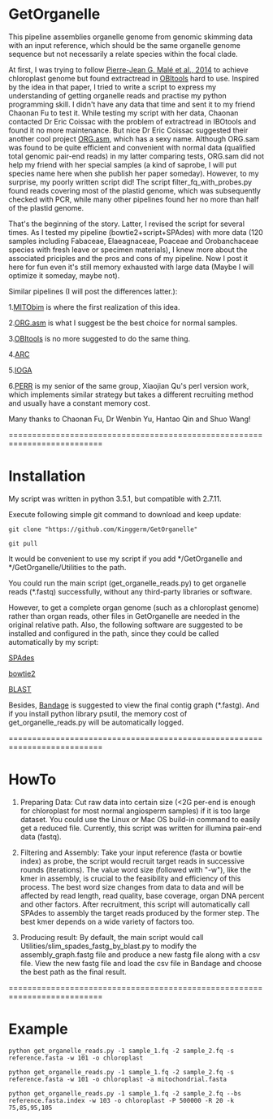 # GetOrganelle


This pipeline assemblies organelle genome from genomic skimming data with an input reference, which should be the same organelle genome sequence but not necessarily a relate species within the focal clade.

At first, I was trying to follow <a href='http://onlinelibrary.wiley.com/doi/10.1111/1755-0998.12246/abstract'>Pierre-Jean G. Malé et al., 2014</a> to achieve chloroplast genome but found extractread in <a href='http://metabarcoding.org/obitools'>OBItools</a> hard to use. Inspired by the idea in that paper, I tried to write a script to express my understanding of getting organelle reads and practise my python programming skill. I didn't have any data that time and sent it to my friend Chaonan Fu to test it. While testing my script with her data, Chaonan contacted Dr Eric Coissac with the problem of extractread in IBOtools and found it no more maintenance. But nice Dr Eric Coissac suggested their another cool project <a href='http://metabarcoding.org/org-asm'>ORG.asm</a>, which has a sexy name. Although ORG.sam was found to be quite efficient and convenient with normal data (qualified total genomic pair-end reads) in my latter comparing tests, ORG.sam did not help my friend with her special samples (a kind of saprobe, I will put species name here when she publish her paper someday). However, to my surprise, my poorly written script did! The script filter_fq_with_probes.py found reads covering most of the plastid genome, which was subsequently checked with PCR, while many other pipelines found her no more than half of the plastid genome.

That's the beginning of the story. Latter, I revised the script for several times. As I tested my pipeline (bowtie2+script+SPAdes) with more data (120 samples including Fabaceae, Elaeagnaceae, Poaceae and Orobanchaceae species with fresh leave or specimen materials), I knew more about the associated priciples and the pros and cons of my pipeline. Now I post it here for fun even it's still memory exhausted with large data (Maybe I will optimize it someday, maybe not).

Similar pipelines (I will post the differences latter.):</p>
1.<a href='https://github.com/chrishah/MITObim'>MITObim</a> is where the first realization of this idea.</p>
2.<a href='http://metabarcoding.org/org-asm'>ORG.asm</a> is what I suggest be the best choice for normal samples.</p>
3.<a href='http://metabarcoding.org/obitools'>OBItools</a> is no more suggested to do the same thing.</p>
4.<a href='http://ibest.github.io/ARC'>ARC</a></p>
5.<a href='https://github.com/holmrenser/IOGA'>IOGA</a></p>
6.<a href='https://github.com/quxiaojian/PERR'>PERR</a> is my senior of the same group, Xiaojian Qu's perl version work, which implements similar strategy but takes a different recruiting method and usually have a constant memory cost.</p>

Many thanks to Chaonan Fu, Dr Wenbin Yu, Hantao Qin and Shuo Wang!

==========================================================================
# Installation

My script was written in python 3.5.1, but compatible with 2.7.11.

Execute following simple git command to download and keep update:

    git clone "https://github.com/Kinggerm/GetOrganelle"

    git pull

It would be convenient to use my script if you add */GetOrganelle and */GetOrganelle/Utilities to the path.

You could run the main script (get_organelle_reads.py) to get organelle reads (*.fastq) successfully, without any third-party libraries or software.

However, to get a complete organ genome (such as a chloroplast genome) rather than organ reads, other files in GetOrganelle are needed in the original relative path. Also, the following software are suggested to be installed and configured in the path, since they could be called automatically by my script:

<a href='http://bioinf.spbau.ru/spades'>SPAdes</a>

<a href='http://bowtie-bio.sourceforge.net/bowtie2/index.shtml'>bowtie2</a>

<a href='http://blast.ncbi.nlm.nih.gov/Blast.cgi?CMD=Web&PAGE_TYPE=BlastNews'>BLAST</a>

Besides, <a href='https://github.com/rrwick/Bandage'>Bandage</a> is suggested to view the final contig graph (*.fastg). And if you install python library psutil, the memory cost of get_organelle_reads.py will be automatically logged.

==========================================================================
# HowTo

1. Preparing Data: Cut raw data into certain size (<2G per-end is enough for chloroplast for most normal angiosperm samples) if it is too large dataset. You could use the Linux or Mac OS build-in command to easily get a reduced file. Currently, this script was written for illumina pair-end data (fastq).

2. Filtering and Assembly: Take your input reference (fasta or bowtie index) as probe, the script would recruit target reads in successive rounds (iterations). The value word size (followed with "-w"), like the kmer in assembly, is crucial to the feasibility and efficiency of this process. The best word size changes from data to data and will be affected by read length, read quality, base coverage, organ DNA percent and other factors. After recruitment, this script will automatically call SPAdes to assembly the target reads produced by the former step. The best kmer depends on a wide variety of factors too.

3. Producing result: By default, the main script would call Utilities/slim_spades_fastg_by_blast.py to modify the assembly_graph.fastg file and produce a new fastg file along with a csv file. View the new fastg file and load the csv file in Bandage and choose the best path as the final result. 

==========================================================================
# Example

    python get_organelle_reads.py -1 sample_1.fq -2 sample_2.fq -s reference.fasta -w 101 -o chloroplast

    python get_organelle_reads.py -1 sample_1.fq -2 sample_2.fq -s reference.fasta -w 101 -o chloroplast -a mitochondrial.fasta

    python get_organelle_reads.py -1 sample_1.fq -2 sample_2.fq --bs reference.fasta.index -w 103 -o chloroplast -P 500000 -R 20 -k 75,85,95,105
